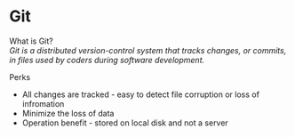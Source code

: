 # Git
What is Git?  
*Git is a distributed version-control system that tracks changes, or commits, in files used by coders during software development.*  

Perks 
+ All changes are tracked - easy to detect file corruption or loss of infromation
+ Minimize the loss of data
+ Operation benefit - stored on local disk and not a server

